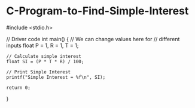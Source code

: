 # C-Program-to-Find-Simple-Interest


#include <stdio.h> 
  
// Driver code 
int main() 
{ 
    // We can change values here for 
    // different inputs 
    float P = 1, R = 1, T = 1; 
  
    // Calculate simple interest 
    float SI = (P * T * R) / 100; 
  
    // Print Simple Interest 
    printf("Simple Interest = %f\n", SI); 
  
    return 0; 
} 
